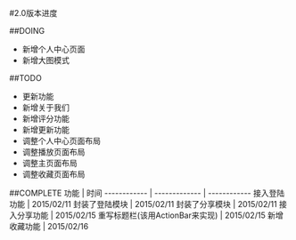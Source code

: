 #2.0版本进度

##DOING
+   新增个人中心页面
+   新增大图模式

##TODO
+   更新功能
+   新增关于我们
+   新增评分功能
+   新增更新功能
+   调整个人中心页面布局
+   调整播放页面布局
+   调整主页面布局
+   调整收藏页面布局

##COMPLETE
功能 | 时间
------------ | ------------- | ------------
接入登陆功能 | 2015/02/11
封装了登陆模块 | 2015/02/11
封装了分享模块 | 2015/02/11
接入分享功能 | 2015/02/15
重写标题栏(该用ActionBar来实现) | 2015/02/15
新增收藏功能 | 2015/02/16
